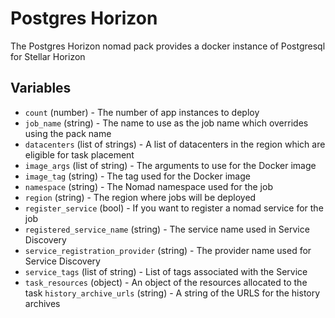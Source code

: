 # Postgres Horizon

The Postgres Horizon nomad pack provides a docker instance of Postgresql for Stellar Horizon

## Variables

- `count` (number) - The number of app instances to deploy
- `job_name` (string) - The name to use as the job name which overrides using the pack name
- `datacenters` (list of strings) - A list of datacenters in the region which are eligible for task placement
- `image_args` (list of string) - The arguments to use for the Docker image
- `image_tag` (string) - The tag used for the Docker image
- `namespace` (string) - The Nomad namespace used for the job
- `region` (string) - The region where jobs will be deployed
- `register_service` (bool) - If you want to register a nomad service for the job
- `registered_service_name` (string) - The service name used in Service Discovery
- `service_registration_provider` (string) - The provider name used for Service Discovery
- `service_tags` (list of string) - List of tags associated with the Service
- `task_resources` (object) - An object of the resources allocated to the task
`history_archive_urls` (string) - A string of the URLS for the history archives
